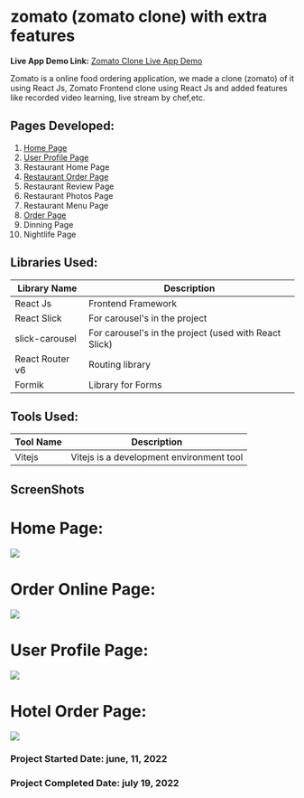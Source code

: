 # zomato (zomato clone) with extra features

**Live App Demo Link:** [Zomato Clone Live App Demo]([https://zomatoclone.Utkarshmankali.in/](https://zomato-clonetest-7tbv.vercel.app/))

Zomato is a online food ordering application, we made a clone (zomato) of it using React Js, Zomato Frontend clone using React Js and added features like recorded video learning, live stream by chef,etc.


## Pages Developed:

1. [Home Page](#home-page)    
3. [User Profile Page](#user-profile-page)   
4. Restaurant Home Page 
5. [Restaurant Order Page](#hotel-order-page)   
6. Restaurant Review Page
7. Restaurant Photos Page
8. Restaurant Menu Page   
10. [Order Page](#order-online-page)  
11. Dinning Page
12. Nightlife Page

## Libraries Used:

| Library Name | Description |
| ------------ | ----------- |
| React Js     | Frontend Framework |
| React Slick  | For carousel's in the project |
| slick-carousel  | For carousel's in the project (used with React Slick) |
| React Router v6  | Routing library  |
| Formik  | Library for Forms |

## Tools Used:

| Tool Name | Description |
| ----------- | ----------- |
| Vitejs    | Vitejs is a development environment tool |


## ScreenShots

# Home Page:

<img src="Project Images/Home.png" />



# Order Online Page:

<img src="Project Images/OrderOnlinePage.png" />


# User Profile Page:

<img src="Project Images/UserProfilePage.png" />


# Hotel Order Page:

<img src="Project Images/HotelOrderPage.png" />


### Project Started Date: june, 11, 2022

### Project Completed Date: july 19, 2022
